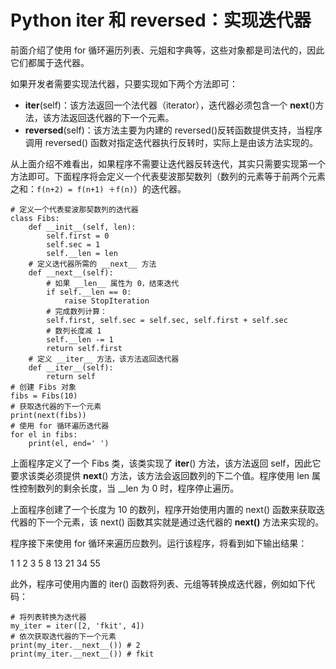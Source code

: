 # Python __iter__ 和 __reversed__：实现迭代器

前面介绍了使用 for 循环遍历列表、元姐和字典等，这些对象都是司法代的，因此它们都属于迭代器。

如果开发者需要实现法代器，只要实现如下两个方法即可：

*   __iter__(self)：该方法返回一个法代器（iterator），迭代器必须包含一个 __next__()方法，该方法返回迭代器的下一个元素。
*   __reversed__(self)：该方法主要为内建的 reversed()反转函数提供支持，当程序调用 reversed() 函数对指定迭代器执行反转时，实际上是由该方法实现的。

从上面介绍不难看出，如果程序不需要让迭代器反转迭代，其实只需要实现第一个方法即可。下面程序将会定义一个代表斐波那契数列（数列的元素等于前两个元素之和：`f(n+2) = f(n+1) ＋f(n)`）的迭代器。

```
# 定义一个代表斐波那契数列的迭代器
class Fibs:
    def __init__(self, len):
        self.first = 0
        self.sec = 1
        self.__len = len
    # 定义迭代器所需的 __next__ 方法
    def __next__(self):
        # 如果 __len__ 属性为 0，结束迭代
        if self.__len == 0:
            raise StopIteration
        # 完成数列计算：
        self.first, self.sec = self.sec, self.first + self.sec
        # 数列长度减 1
        self.__len -= 1
        return self.first
    # 定义 __iter__ 方法，该方法返回迭代器
    def __iter__(self):
        return self
# 创建 Fibs 对象
fibs = Fibs(10)
# 获取迭代器的下一个元素
print(next(fibs))
# 使用 for 循环遍历迭代器
for el in fibs:
    print(el, end=' ')
```

上面程序定义了一个 Fibs 类，该类实现了 __iter__() 方法，该方法返回 self，因此它要求该类必须提供 __next__() 方法，该方法会返回数列的下二个值。程序使用 len 属性控制数列的剩余长度，当 __len 为 0 时，程序停止遍历。

上面程序创建了一个长度为 10 的数列，程序开始使用内置的 next() 函数来获取迭代器的下一个元素，该 next() 函数其实就是通过迭代器的 __next()__ 方法来实现的。

程序接下来使用 for 循环来遍历应数列。运行该程序，将看到如下输出结果：

1 1 2 3 5 8 13 21 34 55

此外，程序可使用内置的 iter() 函数将列表、元组等转换成迭代器，例如如下代码：

```
# 将列表转换为迭代器
my_iter = iter([2, 'fkit', 4])
# 依次获取迭代器的下一个元素
print(my_iter.__next__()) # 2
print(my_iter.__next__()) # fkit
```